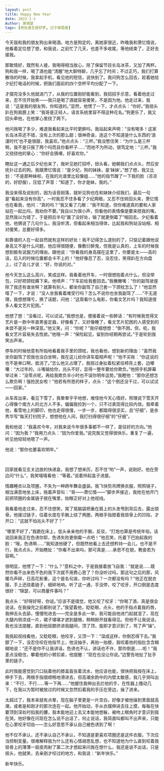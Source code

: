 ```yaml
---
layout: post
title: Happy New Year
date: 2022-1-1
Author: 萧锦瑟
tags: [绝处逢生是好梦, 过于画眉者]
---
```


今天我和我的朋友狗出来喝酒。地方是狗定的，离她家很近，昨晚我和萧忆情说，他看着定位想了想，和我说，之前忙了几天，也差不多收尾，等他结束了，正好去接我。

那敢情好，既然有人接，我喝得相当放心，除了保留节目长岛冰茶，又加了两杯。狗和我一样，喝了酒也能“清醒”地大聊特聊，几乎忘了时间；不过正巧，我们打算散场的时候，我拿起手机，看见他的短信，说快到了。我问狗怎么回去，趁着她给夕纪打电话的时候，把我们面前的四个空杯平均分配了一下。

才摆完没多久他就进门了，从我的位置刚好能看到，我招招手示意，看着他走过来，忍不住开始笑——我只是喝了酒就容易傻笑，不是因为他。他走过来，我说：“这是我的朋友狗，你知道的。”显然，他愣了一下，才点点头：“你好。”我扭头趴在狗肩膀上笑：“我哥是正经人，语言系统里容不得这种花名。”狗更乐了，我又回头牵他，在他掌心里挠了两下。

他问我喝了多少，难道我看起来比平时更醉吗，我站起来声明：“没有喝多！这家长岛冰茶还不错，没有上次的那么甜；很神奇诶，连这个不知道是什么东西的‘浪漫时代’也不是很甜，我喜欢。”他点点头：“三杯。”我没憋住笑：“为什么是三杯啊，我不是只报了两个吗而且你看杯子……”而他不为所动，很笃定地：“三杯。”我又挠挠他的掌心：“你好会猜噢，好喜欢你。”

瞎扯这一通之后夕纪也来了，我听见她打招呼，扭头看，她朝我们点点头，然后安抚扑过去的狗。我跟萧忆情说：“是夕纪，狗的妹妹，是‘妹妹’。”想了想，我又比划：“不是那种妹啦，在我的光谱里比较像姐……”他的指节蹭了一下我的脸（凉凉的，好舒服），压低了声音：“知道了，你才是妹，我的。”

我没来得及说别的，因为话音刚落，就听见狗也在和妹妹介绍我们，最后一句是“看起来没有你高”，一时我忍不住多看了夕纪两眼，又忍不住转回头来，萧忆情也在看我，他问：“真的吗？”我又看了几眼：“我不知道，但你难道真的要和人家站在一起比吗，我劝你不要。”我自以为很小声，但看他的表情像是要来捂我的嘴，显然我以为错了，于是把后半句“赢了没好处，输了就更倒霉了”咽回去。夕纪看着他，他俩说了几句什么，我没听清，但看起来相当得体，比起我和狗站没站相、相对傻笑，总要好得多。

和靠谱的人在一起自然就有这样的好处！我不记得怎么道别的了，只惦记着跟他说身高又不是什么问题，他应得很随便，像敷衍醉鬼，但我是认真的，上车的时候我想到极有说服力的理由，跟他说：“你看我的身高摆在这里了，你要是太——高的话，后入的时候位置都会卡不上的！”他好像忍了忍，没忍住，笑得趴在方向盘上，过了会儿才说：“好，你说的对。”

他今天怎么这么高兴，笑成这样。我看着他开车，一时很想抱着点什么，但没带包，只好把颈枕薅下来。他啧声：“下车前给我套回去。”我撇撇嘴：“你的副驾驶座除了我还有谁坐啊？就算有别人，都坐你副驾了自己套一下颈枕怎么了！”他显然噎了一下，才说：“没人坐我看着难受行吗？怎么不说你也坐我副驾了……”不无道理，我想想理亏，换了话题，问他：“这周看什么电影，你看文艺片吗？我知道很多人看文艺片犯困。”

他想了想：“没看过，可以试试。”我想也是，便接着说一些醉话：“有时候我觉得文艺片是一款中年直男鉴定器，好像看了，又好像睡了，看文艺片犯困的人感受到的未尝不是另一种深意。”他又笑，问：“你呢？”我仔细想想：“倒不困，但，呃，我看文艺片容易失去性欲。”他哦一声：“保险起见，留到你经期再尝试。”于是轮到我笑出声来。

停车的时候他意有所指地看着我手里的颈枕，我也看他，想到新的理由：“虽然我坐你副驾了但我也没白坐啊，我在这儿给你讲车载相声呢！”他不买账：“你这说的也不是单口啊，抵消了。”怎么他又占理了，我扭过身扯着松紧往椅背上套，边嘟囔：“大过年的，斗嘴输给你，兆头不好，显得一整年要给你欺负。”他把手机屏幕举过来：“没零点呢，再给我欺负半小时也不误你明年运势。”我瞪他：“那你还想怎么欺负啊！强抢民女啦！”他若有所思的样子，点头：“这个倒还没干过，可以试试——回家。”

从车库出来，看见下雪了，我晕晕乎乎地想，难怪他今天心情好。照理说下雪天开心得像个南方人的北方人不多，偏偏我捡到一个，只不过表现得比较内敛。我牵着他，看雪地上的脚印，他也走得很慢，一步一步，都踏得很坚实，且“仔细”，是余秀华写“每天打扫院子，想想他在人间，我打扫得很仔细”的“仔细”。

我和他说：“我喜欢今年，对我来说今年很多事都不一样了，是往好的方向。”他问：“因为我？”我用力点头：“因为你爱我。”说完我又觉得很快乐，重复了一遍，听见他轻轻地嗯了一声。

他说：“那你也要喜欢明年。”

<br>

回家就看见玄关边放的快递盒，我想了想来历，忍不住“哟”一声，说刚好。他在旁边问“什么”，我笑嘻嘻看他：“等着。”说着拎起盒子进屋。

情趣睡衣以及项圈，不失为一种跨年舞会盛装。我飞快剪吊牌换衣服，照照镜子，相当满意地坐上床，拖着声音叫：“哥——萧忆情——”脚步声接近，我抢在他开门前把项圈的金属链子抿在嘴里，抬眼正好对上他视线。

我看着他走过来，忍不住想笑，晃了晃脑袋把垂在肩上的头发甩到背后去，露出锁骨。他接过链子，估着长度在手腕上绕了两圈，两根手指摁着我锁骨上的凹陷，才开口：“这就不怕兆头不好了？”

“哪里不好了，”我跪在床上，低头亲亲他的手腕，反驳，“打炮也算是传统年俗。话说回来我正在色诱你耶，色诱失败更倒霉一点吧！”他忍笑，托着下巴抬起我的脸：“哦，色诱啊……”我知道他硬了，但既然他看上去还想矜持一会儿，也不是不行，我点点头，开始瞎扯：“你看不出来吗，那可真是……承恩不在貌，教妾若为容啊。”

很明显，他愣了一下：“什么？”意料之中，于是我接着放飞自我：“就是说……既然你看不出来色不色的我下次就不用费心思了？你没听过吗，那这句之后的那，风暖鸟声碎，日高花影重，这个是名句诶，你听过吗？一次都没有吗？”他正在脱衣服，手上还绕着链子，细碎地响，听了这一通，手没停，咬了咬牙，开口倒是态度很好：“锦瑟，可以商量件事吗？”

我点头：“好呀好呀，你说。”应该不是错觉，他又咬了咬牙：“你喝了酒，真是很会说话，在我操完之前都别说了。”我望着他，眨眨眼，点头，他的手指点着我的唇，我伸舌头去舔，慢慢吮进去——完全是多此一举，我可能自他进门起就湿了，现在大腿内侧凉成一片，裙子堪堪才遮到腿根，稍稍掀开就看得见。但他不让我说话，我也没法提醒，直到他屈膝挤进我腿间，顶了顶，旋即才意识到了，骂了声“操”。

我挑起视线看他，又眨眨眼，他咬牙，又顶一下：“湿成这样，你倒忍得下去。”我颤了一下，没忍住咬在他指节上，他没抽手，再抬一抬膝，我咬着他的指肚含含糊糊地说：“还不是你不让我讲话，色诱也不认，讲话也不许，那你倒是……呃！”我差点没稳住，攀着他的小臂扣紧，他提醒：“现在也没让你说。”边警告地扯了扯手里的链子。

此时我能感觉到穴口贴着他的膝盖翕张着流水，他应该也能，很快把我按在床上，伸手下去，两根手指很顺畅地滑进去，但高潮余韵中的内壁太敏感，我几乎哭叫出来：“不行，不行……等一下再……”他握住我伸出去拦他的手，在性器上撸动几下，在我以为暂时被放过的时候又忽然扣着我的手压在旁边，操了进来。

太超过了，我本来就有点晕，现在脑子里更是一片空白，好像才被他操到里面就高潮，或者是和刚才的那次连在一起。他开始动，手从衣摆伸进去往上摸，每每在快要顶到深处时掐我的腰，我本能地迎上去又本能地想躲，被吻上眼角时才意识到我在哭。他好像在问现在怎么说不出话了，何止说话，我简直叫都叫不出声来，只能在心里咬牙切齿——怎么好意思不承认自己被色诱到了啊！

他不仅不承认，还不承认自己不承认，不知道是更喜欢项圈还是这件衣服，下次应当控制变量。很难解释我为什么还有心情胡思乱想，也不知道他为什么直到咬着我锁骨上的薄薄一层皮肉射了第二次才想起来问我在想什么，我还是说不出话，只是摇头，他就笑，去亲刚才咬过的地方，和我说：“新年快乐。”

新年快乐。

<br>
<br>
